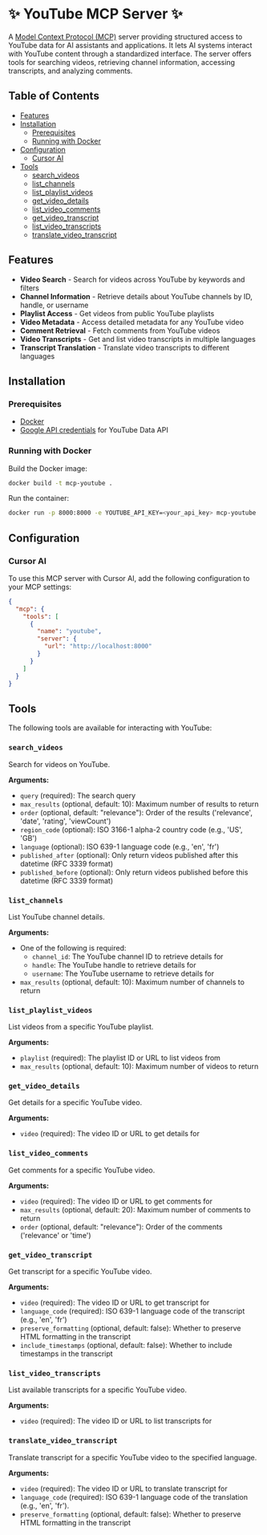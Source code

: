 # ✨ YouTube MCP Server ✨

A [Model Context Protocol (MCP)](https://modelcontextprotocol.io/introduction) server providing structured access to YouTube data for AI assistants and applications. It lets AI systems interact with YouTube content through a standardized interface. The server offers tools for searching videos, retrieving channel information, accessing transcripts, and analyzing comments.

## Table of Contents

- [Features](#features)
- [Installation](#installation)
  - [Prerequisites](#prerequisites)
  - [Running with Docker](#running-with-docker)
- [Configuration](#configuration)
  - [Cursor AI](#cursor-ai)
- [Tools](#tools)
  - [search_videos](#search_videos)
  - [list_channels](#list_channels)
  - [list_playlist_videos](#list_playlist_videos)
  - [get_video_details](#get_video_details)
  - [list_video_comments](#list_video_comments)
  - [get_video_transcript](#get_video_transcript)
  - [list_video_transcripts](#list_video_transcripts)
  - [translate_video_transcript](#translate_video_transcript)

## Features

- **Video Search** - Search for videos across YouTube by keywords and filters
- **Channel Information** - Retrieve details about YouTube channels by ID, handle, or username
- **Playlist Access** - Get videos from public YouTube playlists
- **Video Metadata** - Access detailed metadata for any YouTube video
- **Comment Retrieval** - Fetch comments from YouTube videos
- **Video Transcripts** - Get and list video transcripts in multiple languages
- **Transcript Translation** - Translate video transcripts to different languages

## Installation

### Prerequisites

* [Docker](https://www.docker.com/products/docker-desktop/)
* [Google API credentials](https://developers.google.com/youtube/registering_an_application) for YouTube Data API

### Running with Docker

Build the Docker image:
```bash
docker build -t mcp-youtube .
```

Run the container:
```bash
docker run -p 8000:8000 -e YOUTUBE_API_KEY=<your_api_key> mcp-youtube
```

## Configuration

### Cursor AI

To use this MCP server with Cursor AI, add the following configuration to your MCP settings:

```json
{
  "mcp": {
    "tools": [
      {
        "name": "youtube",
        "server": {
          "url": "http://localhost:8000"
        }
      }
    ]
  }
}
```

## Tools

The following tools are available for interacting with YouTube:

### `search_videos`
Search for videos on YouTube.

**Arguments:**
- `query` (required): The search query
- `max_results` (optional, default: 10): Maximum number of results to return
- `order` (optional, default: "relevance"): Order of the results ('relevance', 'date', 'rating', 'viewCount')
- `region_code` (optional): ISO 3166-1 alpha-2 country code (e.g., 'US', 'GB')
- `language` (optional): ISO 639-1 language code (e.g., 'en', 'fr')
- `published_after` (optional): Only return videos published after this datetime (RFC 3339 format)
- `published_before` (optional): Only return videos published before this datetime (RFC 3339 format)

### `list_channels`
List YouTube channel details.

**Arguments:**
- One of the following is required:
  - `channel_id`: The YouTube channel ID to retrieve details for
  - `handle`: The YouTube handle to retrieve details for
  - `username`: The YouTube username to retrieve details for
- `max_results` (optional, default: 10): Maximum number of channels to return

### `list_playlist_videos`
List videos from a specific YouTube playlist.

**Arguments:**
- `playlist` (required): The playlist ID or URL to list videos from
- `max_results` (optional, default: 10): Maximum number of videos to return

### `get_video_details`
Get details for a specific YouTube video.

**Arguments:**
- `video` (required): The video ID or URL to get details for

### `list_video_comments`
Get comments for a specific YouTube video.

**Arguments:**
- `video` (required): The video ID or URL to get comments for
- `max_results` (optional, default: 20): Maximum number of comments to return
- `order` (optional, default: "relevance"): Order of the comments ('relevance' or 'time')

### `get_video_transcript`
Get transcript for a specific YouTube video.

**Arguments:**
- `video` (required): The video ID or URL to get transcript for
- `language_code` (required): ISO 639-1 language code of the transcript (e.g., 'en', 'fr')
- `preserve_formatting` (optional, default: false): Whether to preserve HTML formatting in the transcript
- `include_timestamps` (optional, default: false): Whether to include timestamps in the transcript

### `list_video_transcripts`
List available transcripts for a specific YouTube video.

**Arguments:**
- `video` (required): The video ID or URL to list transcripts for

### `translate_video_transcript`
Translate transcript for a specific YouTube video to the specified language.

**Arguments:**
- `video` (required): The video ID or URL to translate transcript for
- `language_code` (required): ISO 639-1 language code of the translation (e.g., 'en', 'fr').
- `preserve_formatting` (optional, default: false): Whether to preserve HTML formatting in the transcript

